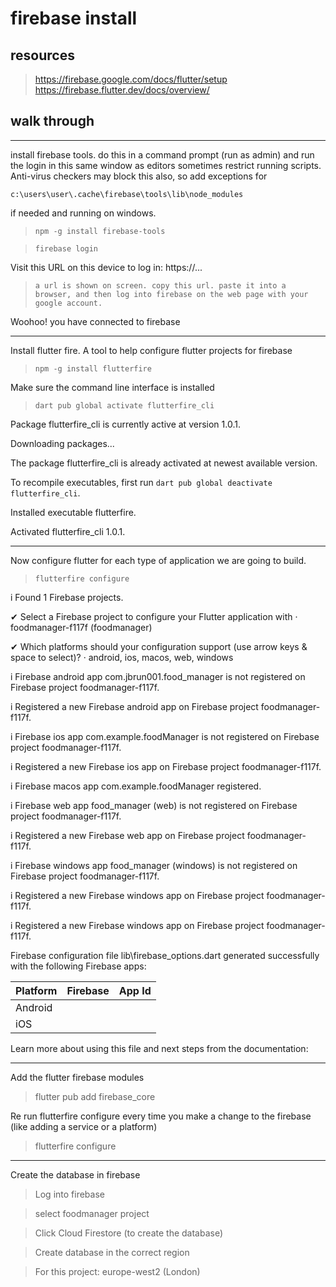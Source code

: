 # firebase install

## resources
> https://firebase.google.com/docs/flutter/setup
> https://firebase.flutter.dev/docs/overview/

## walk through

---

install firebase tools. do this in a command prompt (run as admin) and run the login in this same window as editors sometimes restrict running scripts. Anti-virus checkers may block this also, so add exceptions for 

`c:\users\user\.cache\firebase\tools\lib\node_modules` 

if needed and running on windows.

>```npm -g install firebase-tools```

>```firebase login```

Visit this URL on this device to log in: https://...
>```a url is shown on screen. copy this url. paste it into a browser, and then log into firebase on the web page with your google account.```

Woohoo! you have connected to firebase

---

Install flutter fire. A tool to help configure flutter projects for firebase
>`npm -g install flutterfire`

Make sure the command line interface is installed

>```dart pub global activate flutterfire_cli```

Package flutterfire_cli is currently active at version 1.0.1.

Downloading packages... 

The package flutterfire_cli is already activated at newest available version.

To recompile executables, first run `dart pub global deactivate flutterfire_cli`.

Installed executable flutterfire.

Activated flutterfire_cli 1.0.1.

---

Now configure flutter for each type of application we are going to build.

>```flutterfire configure```

i Found 1 Firebase projects.

✔ Select a Firebase project to configure your Flutter application with · foodmanager-f117f (foodmanager)      

✔ Which platforms should your configuration support (use arrow keys & space to select)? · android, ios, macos, web, windows

i Firebase android app com.jbrun001.food_manager is not registered on Firebase project foodmanager-f117f.     

i Registered a new Firebase android app on Firebase project foodmanager-f117f.

i Firebase ios app com.example.foodManager is not registered on Firebase project foodmanager-f117f.

i Registered a new Firebase ios app on Firebase project foodmanager-f117f.

i Firebase macos app com.example.foodManager registered.

i Firebase web app food_manager (web) is not registered on Firebase project foodmanager-f117f.

i Registered a new Firebase web app on Firebase project foodmanager-f117f.

i Firebase windows app food_manager (windows) is not registered on Firebase project foodmanager-f117f.        

i Registered a new Firebase windows app on Firebase project foodmanager-f117f.

i Registered a new Firebase windows app on Firebase project foodmanager-f117f.

Firebase configuration file lib\firebase_options.dart generated successfully with the following Firebase apps:

| Platform | Firebase | App Id |
| ---- | --- | --- |
| Android | | |
| iOS | | |

Learn more about using this file and next steps from the documentation:

---

Add the flutter firebase modules

> flutter pub add firebase_core

Re run flutterfire configure every time you make a change to the firebase (like adding a service or a platform)

> flutterfire configure

---

Create the database in firebase

> Log into firebase

> select foodmanager project

> Click Cloud Firestore (to create the database)

> Create database in the correct region

> For this project: europe-west2 (London)
